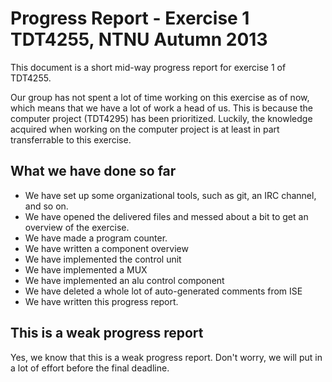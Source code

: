 # Progress Report - Exercise 1 TDT4255, NTNU Autumn 2013

This document is a short mid-way progress report for exercise 1 of TDT4255.

Our group has not spent a lot of time working on this exercise as of now, which means that we have a lot of work a head of us.
This is because the computer project (TDT4295) has been prioritized.
Luckily, the knowledge acquired when working on the computer project is at least in part transferrable to this exercise.

## What we have done so far

* We have set up some organizational tools, such as git, an IRC channel, and so on.
* We have opened the delivered files and messed about a bit to get an overview of the exercise.
* We have made a program counter.
* We have written a component overview
* We have implemented the control unit
* We have implemented a MUX
* We have implemented an alu control component
* We have deleted a whole lot of auto-generated comments from ISE
* We have written this progress report.

## This is a weak progress report

Yes, we know that this is a weak progress report.
Don't worry, we will put in a lot of effort before the final deadline.
